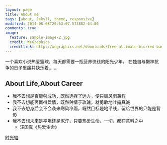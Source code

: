 ```yaml
---
layout: page
title: About me
tags: [about, Jekyll, theme, responsive]
modified: 2014-08-08T20:53:07.573882-04:00
comments: true
image:
  feature: sample-image-2.jpg
  credit: WeGraphics
  creditlink: http://wegraphics.net/downloads/free-ultimate-blurred-background-pack/
---
```


一个喜欢小说热爱篮球，每天都需要一瓶营养快线的阳光少年。
在独自与懒神抗争的日子里痛并快乐着... ...



## About Life,About Career 

* 我不去想是否能够成功，既然选择了远方，便只顾风雨兼程
* 我不去想能否赢得爱情，既然钟情于玫瑰，就勇敢地吐露真诚
* 我不去想身后会不会袭来寒风冷雨，既然目标是地平线，留给世界的只能是背影 
* 我不去想未来是平坦还是泥泞，只要热爱生命，一切，都在意料之中
    * 汪国真《热爱生命》

<a markdown="0" href="{{ site.url }}/timeline" class="btn">时光轴</a>
